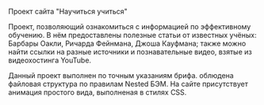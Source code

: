 Проект сайта "Научиться учиться"

Проект, позволяющий ознакомиться с информацией по эффективному обучению. В нём предоставлены полезные статьи от известных учёных: Барбары Оакли, Ричарда Фейнмана, Джоша Кауфмана; также можно найти ссылки на разные источники и познавательные видео, взятые из видеохостинга YouTube.

Данный проект выполнен по точным указаниям брифа. облюдена файловая структура по правилам Nested БЭМ. На сайте присутствует анимация простого вида, выполненая в стилях CSS.
